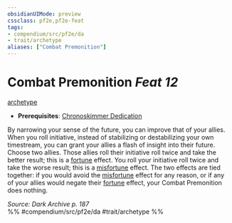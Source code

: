 ```yaml
---
obsidianUIMode: preview
cssclass: pf2e,pf2e-feat
tags:
- compendium/src/pf2e/da
- trait/archetype
aliases: ["Combat Premonition"]
---
```

# Combat Premonition  *Feat 12*  
[archetype](../../Rules/traits/archetype.md)  

- **Prerequisites**: [Chronoskimmer Dedication](chronoskimmer-dedication-da.md)

By narrowing your sense of the future, you can improve that of your allies. When you roll initiative, instead of stabilizing or destabilizing your own timestream, you can grant your allies a flash of insight into their future. Choose two allies. Those allies roll their initiative roll twice and take the better result; this is a [fortune](../../Rules/traits/fortune.md) effect. You roll your initiative roll twice and take the worse result; this is a [misfortune](../../Rules/traits/misfortune.md) effect. The two effects are tied together: if you would avoid the [misfortune](../../Rules/traits/misfortune.md) effect for any reason, or if any of your allies would negate their [fortune](../../Rules/traits/fortune.md) effect, your Combat Premonition does nothing.

*Source: Dark Archive p. 187*  
%% #compendium/src/pf2e/da #trait/archetype %%